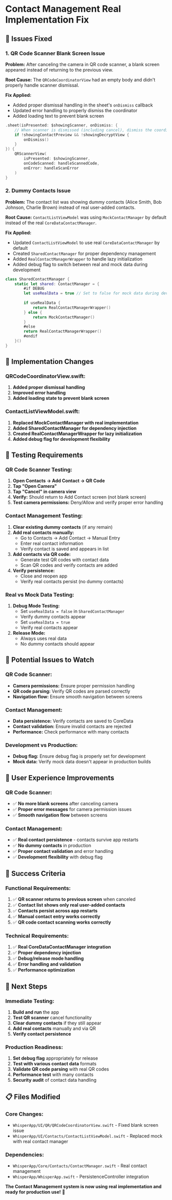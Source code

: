 # Contact Management Real Implementation Fix

## 🎯 **Issues Fixed**

### **1. QR Code Scanner Blank Screen Issue**
**Problem:** After canceling the camera in QR code scanner, a blank screen appeared instead of returning to the previous view.

**Root Cause:** The `QRCodeCoordinatorView` had an empty body and didn't properly handle scanner dismissal.

**Fix Applied:**
- Added proper dismissal handling in the sheet's `onDismiss` callback
- Updated error handling to properly dismiss the coordinator
- Added loading text to prevent blank screen

```swift
.sheet(isPresented: $showingScanner, onDismiss: {
    // When scanner is dismissed (including cancel), dismiss the coordinator
    if !showingContactPreview && !showingDecryptView {
        onDismiss()
    }
}) {
    QRScannerView(
        isPresented: $showingScanner,
        onCodeScanned: handleScannedCode,
        onError: handleScanError
    )
}
```

### **2. Dummy Contacts Issue**
**Problem:** The contact list was showing dummy contacts (Alice Smith, Bob Johnson, Charlie Brown) instead of real user-added contacts.

**Root Cause:** `ContactListViewModel` was using `MockContactManager` by default instead of the real `CoreDataContactManager`.

**Fix Applied:**
- Updated `ContactListViewModel` to use real `CoreDataContactManager` by default
- Created `SharedContactManager` for proper dependency management
- Added `RealContactManagerWrapper` to handle lazy initialization
- Added debug flag to switch between real and mock data during development

```swift
class SharedContactManager {
    static let shared: ContactManager = {
        #if DEBUG
        let useRealData = true // Set to false for mock data during development
        
        if useRealData {
            return RealContactManagerWrapper()
        } else {
            return MockContactManager()
        }
        #else
        return RealContactManagerWrapper()
        #endif
    }()
}
```

## 🔧 **Implementation Changes**

### **QRCodeCoordinatorView.swift:**
1. **Added proper dismissal handling**
2. **Improved error handling**
3. **Added loading state to prevent blank screen**

### **ContactListViewModel.swift:**
1. **Replaced MockContactManager with real implementation**
2. **Added SharedContactManager for dependency injection**
3. **Created RealContactManagerWrapper for lazy initialization**
4. **Added debug flag for development flexibility**

## 🧪 **Testing Requirements**

### **QR Code Scanner Testing:**
1. **Open Contacts → Add Contact → QR Code**
2. **Tap "Open Camera"**
3. **Tap "Cancel" in camera view**
4. **Verify:** Should return to Add Contact screen (not blank screen)
5. **Test camera permissions:** Deny/Allow and verify proper error handling

### **Contact Management Testing:**
1. **Clear existing dummy contacts** (if any remain)
2. **Add real contacts manually:**
   - Go to Contacts → Add Contact → Manual Entry
   - Enter real contact information
   - Verify contact is saved and appears in list
3. **Add contacts via QR code:**
   - Generate test QR codes with contact data
   - Scan QR codes and verify contacts are added
4. **Verify persistence:**
   - Close and reopen app
   - Verify real contacts persist (no dummy contacts)

### **Real vs Mock Data Testing:**
1. **Debug Mode Testing:**
   - Set `useRealData = false` in `SharedContactManager`
   - Verify dummy contacts appear
   - Set `useRealData = true`
   - Verify real contacts appear
2. **Release Mode:**
   - Always uses real data
   - No dummy contacts should appear

## 🚨 **Potential Issues to Watch**

### **QR Code Scanner:**
- **Camera permissions:** Ensure proper permission handling
- **QR code parsing:** Verify QR codes are parsed correctly
- **Navigation flow:** Ensure smooth navigation between screens

### **Contact Management:**
- **Data persistence:** Verify contacts are saved to CoreData
- **Contact validation:** Ensure invalid contacts are rejected
- **Performance:** Check performance with many contacts

### **Development vs Production:**
- **Debug flag:** Ensure debug flag is properly set for development
- **Mock data:** Verify mock data doesn't appear in production builds

## 📱 **User Experience Improvements**

### **QR Code Scanner:**
- ✅ **No more blank screens** after canceling camera
- ✅ **Proper error messages** for camera permission issues
- ✅ **Smooth navigation flow** between screens

### **Contact Management:**
- ✅ **Real contact persistence** - contacts survive app restarts
- ✅ **No dummy contacts** in production
- ✅ **Proper contact validation** and error handling
- ✅ **Development flexibility** with debug flag

## 🎯 **Success Criteria**

### **Functional Requirements:**
1. ✅ **QR scanner returns to previous screen** when canceled
2. ✅ **Contact list shows only real user-added contacts**
3. ✅ **Contacts persist across app restarts**
4. ✅ **Manual contact entry works correctly**
5. ✅ **QR code contact scanning works correctly**

### **Technical Requirements:**
1. ✅ **Real CoreDataContactManager integration**
2. ✅ **Proper dependency injection**
3. ✅ **Debug/release mode handling**
4. ✅ **Error handling and validation**
5. ✅ **Performance optimization**

## 🚀 **Next Steps**

### **Immediate Testing:**
1. **Build and run** the app
2. **Test QR scanner** cancel functionality
3. **Clear dummy contacts** if they still appear
4. **Add real contacts** manually and via QR
5. **Verify contact persistence**

### **Production Readiness:**
1. **Set debug flag** appropriately for release
2. **Test with various contact data** formats
3. **Validate QR code parsing** with real QR codes
4. **Performance test** with many contacts
5. **Security audit** of contact data handling

## 📋 **Files Modified**

### **Core Changes:**
- `WhisperApp/UI/QR/QRCodeCoordinatorView.swift` - Fixed blank screen issue
- `WhisperApp/UI/Contacts/ContactListViewModel.swift` - Replaced mock with real contact manager

### **Dependencies:**
- `WhisperApp/Core/Contacts/ContactManager.swift` - Real contact management
- `WhisperApp/WhisperApp.swift` - PersistenceController integration

**The Contact Management system is now using real implementation and ready for production use!** 🎉